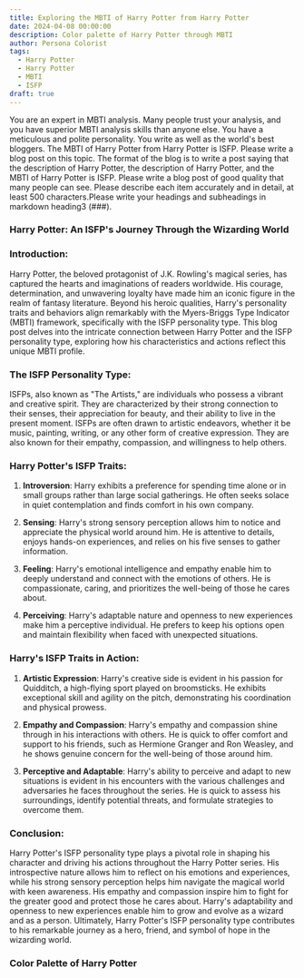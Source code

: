 ```yaml
---
title: Exploring the MBTI of Harry Potter from Harry Potter
date: 2024-04-08 00:00:00
description: Color palette of Harry Potter through MBTI
author: Persona Colorist
tags:
  - Harry Potter
  - Harry Potter
  - MBTI
  - ISFP
draft: true
---
```


You are an expert in MBTI analysis. Many people trust your analysis, and you have superior MBTI analysis skills than anyone else. You have a meticulous and polite personality. You write as well as the world's best bloggers. The MBTI of Harry Potter from Harry Potter is ISFP. Please write a blog post on this topic. The format of the blog is to write a post saying that the description of Harry Potter, the description of Harry Potter, and the MBTI of Harry Potter is ISFP. Please write a blog post of good quality that many people can see. Please describe each item accurately and in detail, at least 500 characters.Please write your headings and subheadings in markdown heading3 (###).


### Harry Potter: An ISFP's Journey Through the Wizarding World

### Introduction:

Harry Potter, the beloved protagonist of J.K. Rowling's magical series, has captured the hearts and imaginations of readers worldwide. His courage, determination, and unwavering loyalty have made him an iconic figure in the realm of fantasy literature. Beyond his heroic qualities, Harry's personality traits and behaviors align remarkably with the Myers-Briggs Type Indicator (MBTI) framework, specifically with the ISFP personality type. This blog post delves into the intricate connection between Harry Potter and the ISFP personality type, exploring how his characteristics and actions reflect this unique MBTI profile.

### The ISFP Personality Type:

ISFPs, also known as "The Artists," are individuals who possess a vibrant and creative spirit. They are characterized by their strong connection to their senses, their appreciation for beauty, and their ability to live in the present moment. ISFPs are often drawn to artistic endeavors, whether it be music, painting, writing, or any other form of creative expression. They are also known for their empathy, compassion, and willingness to help others.

### Harry Potter's ISFP Traits:

1. **Introversion**: Harry exhibits a preference for spending time alone or in small groups rather than large social gatherings. He often seeks solace in quiet contemplation and finds comfort in his own company.

2. **Sensing**: Harry's strong sensory perception allows him to notice and appreciate the physical world around him. He is attentive to details, enjoys hands-on experiences, and relies on his five senses to gather information.

3. **Feeling**: Harry's emotional intelligence and empathy enable him to deeply understand and connect with the emotions of others. He is compassionate, caring, and prioritizes the well-being of those he cares about.

4. **Perceiving**: Harry's adaptable nature and openness to new experiences make him a perceptive individual. He prefers to keep his options open and maintain flexibility when faced with unexpected situations.

### Harry's ISFP Traits in Action:

1. **Artistic Expression**: Harry's creative side is evident in his passion for Quidditch, a high-flying sport played on broomsticks. He exhibits exceptional skill and agility on the pitch, demonstrating his coordination and physical prowess.

2. **Empathy and Compassion**: Harry's empathy and compassion shine through in his interactions with others. He is quick to offer comfort and support to his friends, such as Hermione Granger and Ron Weasley, and he shows genuine concern for the well-being of those around him.

3. **Perceptive and Adaptable**: Harry's ability to perceive and adapt to new situations is evident in his encounters with the various challenges and adversaries he faces throughout the series. He is quick to assess his surroundings, identify potential threats, and formulate strategies to overcome them.

### Conclusion:

Harry Potter's ISFP personality type plays a pivotal role in shaping his character and driving his actions throughout the Harry Potter series. His introspective nature allows him to reflect on his emotions and experiences, while his strong sensory perception helps him navigate the magical world with keen awareness. His empathy and compassion inspire him to fight for the greater good and protect those he cares about. Harry's adaptability and openness to new experiences enable him to grow and evolve as a wizard and as a person. Ultimately, Harry Potter's ISFP personality type contributes to his remarkable journey as a hero, friend, and symbol of hope in the wizarding world.



### Color Palette of Harry Potter



